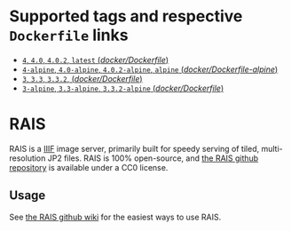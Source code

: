 # Supported tags and respective `Dockerfile` links

- [`4`, `4.0`, `4.0.2`, `latest` (*docker/Dockerfile*)](https://github.com/uoregon-libraries/rais-image-server/blob/v4.0.2/docker/Dockerfile)
- [`4-alpine`, `4.0-alpine`, `4.0.2-alpine`, `alpine` (*docker/Dockerfile-alpine*)](https://github.com/uoregon-libraries/rais-image-server/blob/v4.0.2/docker/Dockerfile-alpine)
- [`3`, `3.3`, `3.3.2`, (*docker/Dockerfile*)](https://github.com/uoregon-libraries/rais-image-server/blob/v3.3.2/docker/Dockerfile)
- [`3-alpine`, `3.3-alpine`, `3.3.2-alpine` (*docker/Dockerfile*)](https://github.com/uoregon-libraries/rais-image-server/blob/v3.3.2/docker/Dockerfile-alpine)

# RAIS

RAIS is a [IIIF](http://iiif.io/) image server, primarily built for speedy serving of tiled, multi-resolution JP2 files.  RAIS is 100% open-source, and [the RAIS github repository](https://github.com/uoregon-libraries/rais-image-server) is available under a CC0 license.

## Usage

See [the RAIS github wiki](https://github.com/uoregon-libraries/rais-image-server/wiki/Docker-Demo) for the easiest ways to use RAIS.
